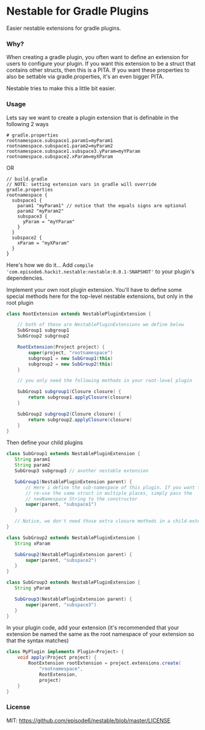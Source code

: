Nestable for Gradle Plugins
===========================
Easier nestable extensions for gradle plugins.

### Why?
When creating a gradle plugin, you often want to define an extension for users to configure your plugin. If you want this extension to be a struct that contains other structs, then this is a PITA. If you want these properties to also be settable via gradle.properties, it's an even bigger PITA.

Nestable tries to make this a little bit easier.

### Usage
Lets say we want to create a plugin extension that is definable in the following 2 ways
```
# gradle.properties
rootnamespace.subspace1.param1=myParam1
rootnamespace.subspace1.param2=myParam2
rootnamespace.subspace1.subspace3.yParam=myYParam
rootnamespace.subspace2.xParam=myXParam
```
OR
```
// build.gradle
// NOTE: setting extension vars in gradle will override gradle.properties
rootnamespace {
  subspace1 {
    param1 "myParam1" // notice that the equals signs are optional
    param2 "myParam2"
    subspace3 {
      yParam = "myYParam"
    }
  }
  subspace2 {
    xParam = "myXParam"
  }
}
```

Here's how we do it...
Add `compile 'com.episode6.hackit.nestable:nestable:0.0.1-SNAPSHOT'` to your plugin's dependencies.

Implement your own root plugin extension. You'll have to define some special methods here for the top-level nestable extensions, but only in the root plugin
```groovy
class RootExtension extends NestablePluginExtension {

    // both of these are NestablePluginExtensions we define below
    SubGroup1 subgroup1
    SubGroup2 subgroup2

    RootExtension(Project project) {
        super(project, "rootnamespace")
        subgroup1 = new SubGroup1(this)
        subgroup2 = new SubGroup2(this)
    }

    // you only need the following methods in your root-level plugin

    SubGroup1 subgroup1(Closure closure) {
        return subgroup1.applyClosure(closure)
    }

    SubGroup2 subgroup2(Closure closure) {
        return subgroup2.applyClosure(closure)
    }
}
```

Then define your child plugins
 ```groovy
class SubGroup1 extends NestablePluginExtension {
    String param1
    String param2
    SubGroup3 subgroup3 // another nestable extension

    SubGroup1(NestablePluginExtension parent) {
        // Here i define the sub-namespace of this plugin. If you want to
        // re-use the same struct in multiple places, simply pass the
        // newNamespace String to the constructor
        super(parent, "subspace1")
    }

    // Notice, we don't need those extra closure methods in a child-extension
}

class SubGroup2 extends NestablePluginExtension {
    String xParam

    SubGroup2(NestablePluginExtension parent) {
        super(parent, "subspace2")
    }
}

class SubGroup3 extends NestablePluginExtension {
    String yParam

    SubGroup3(NestablePluginExtension parent) {
        super(parent, "subspace3")
    }
}
```

In your plugin code, add your extension (it's recommended that your extension be named the same as the root namespace of your extension so that the syntax matches)
```groovy
class MyPlugin implements Plugin<Project> {
    void apply(Project project) {
        RootExtension rootExtension = project.extensions.create(
            "rootnamespace",
            RootExtension,
            project)
    }
}
```

### License
MIT: https://github.com/episode6/nestable/blob/master/LICENSE